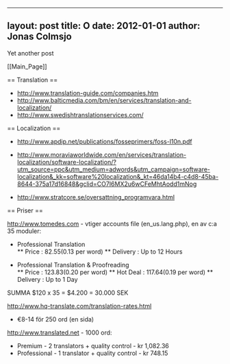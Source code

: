 
---
layout: post
title: O
date: 2012-01-01
author: Jonas Colmsjo
---

Yet another post





[[Main_Page]]


== Translation ==

* http://www.translation-guide.com/companies.htm
* http://www.balticmedia.com/bm/en/services/translation-and-localization/
* http://www.swedishtranslationservices.com/


== Localization ==

* http://www.apdip.net/publications/fosseprimers/foss-l10n.pdf

* http://www.moraviaworldwide.com/en/services/translation-localization/software-localization/?utm_source=ppc&utm_medium=adwords&utm_campaign=software-localization&_kk=software%20localization&_kt=46da14b4-c4d8-45ba-8644-375a17d16848&gclid=CO7I6MX2u6wCFeMhtAodd1mNog

* http://www.stratcore.se/oversattning_programvara.html


== Priser ==

http://www.tomedes.com - vtiger accounts file (en_us.lang.php), en av c:a 35 moduler:
* Professional Translation	
** Price :	$82.55 ($0.13 per word)
** Delivery : 	Up to 12 Hours

* Professional Translation & Proofreading	
** Price : 	$123.83  ($0.20 per word)
** Hot Deal : 	$117.64 ($0.19 per word)
** Delivery : 	Up to 1 Day

SUMMA $120 x 35 = $4.200 = 30.000 SEK

http://www.hq-translate.com/translation-rates.html
* €8-14 för 250 ord (en sida)

http://www.translated.net - 1000 ord:
* Premium - 2 translators + quality control - kr 1,082.36
* Professional - 1 translator + quality control - kr 748.15
